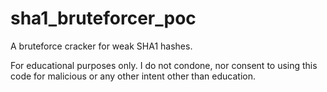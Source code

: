 # sha1_bruteforcer_poc
A bruteforce cracker for weak SHA1 hashes. 

For educational purposes only. I do not condone, nor consent to using this code for malicious or any other intent other than education. 
